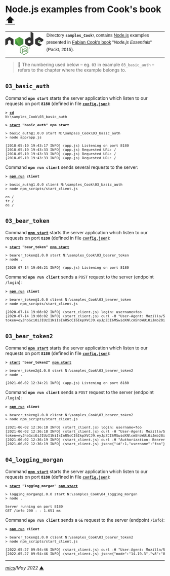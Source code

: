 # <span id="top">Node.js examples from Cook's book</span> <span style="size:30%;"><a href="../README.md">⬆</a></span>

<table style="font-family:Helvetica,Arial;font-size:14px;line-height:1.6;">
  <tr>
  <td style="border:0;padding:0 10px 0 0;min-width:120px;"><a href="https://nodejs.org/" rel="external" title="Node.js"><img src="../docs/images/nodejs.svg" width="120" alt="Node.js project"/></a></td>
  <td style="border:0;padding:0;vertical-align:text-top;">Directory <strong><code>samples_Cook\</code></strong> contains <a href="https://nodejs.org/" rel="external" title="Node.js">Node.js</a> examples presented in <a href="https://www.amazon.com/Node-js-Essentials-Fabian-Cook/dp/1785284924">Fabian Cook's book</a> "<i>Node.js Essentials</i>" (Packt, 2015).</td>
  </tr>
</table>

> **:mag_right:** The numbering used below &ndash; eg. `03` in example `03_basic_auth` &ndash; refers to the chapter where the example belongs to.

## <span id="03_basic_auth">`03_basic_auth`</span>

Command **`npm start`** starts the server application which listen to our requests on port **`8180`** (defined in file [**`config.json`**](./03_basic_auth/config_TEMPLATE.json)):

<pre style="font-size:80%;">
<b>&gt; <a href="https://docs.microsoft.com/en-us/windows-server/administration/windows-commands/cd">cd</a></b>
N:\samples_Cook\03_basic_auth
&nbsp;
<b>&gt; <a href="https://docs.microsoft.com/en-us/windows-server/administration/windows-commands/start">start</a> "basic_auth" npm start</b>

> basic_auth@1.0.0 start N:\samples_Cook\03_basic_auth
> node app/app.js

[2018-05-10 19:43:17 INFO] (app.js) Listening on port 8180
[2018-05-10 19:43:33 INFO] (app.js) Requested URL: /
[2018-05-10 19:43:33 INFO] (app.js) Requested URL: /
[2018-05-10 19:43:33 INFO] (app.js) Requested URL: /
</pre>

Command **`npm run client`** sends several requests to the server: 

<pre style="font-size:80%;">
<b>&gt; <a href="https://docs.npmjs.com/cli/v6/commands/npm-run-script">npm run</a> client</b>

> basic_auth@1.0.0 client N:\samples_Cook\03_basic_auth
> node npm_scripts/start_client.js

en /
fr /
de /
</pre>

## <span id="03_bear_token">`03_bear_token`</span>

Command [**`npm start`**](https://docs.npmjs.com/cli/v6/commands/npm-start) starts the server application which listen to our requests on port **`8180`** (defined in file [**`config.json`**](./03_bear_token/config_TEMPLATE.json)):

<pre style="font-size:80%;">
<b>&gt; <a href="https://docs.microsoft.com/en-us/windows-server/administration/windows-commands/start">start</a> "bear_token" <a href="https://docs.npmjs.com/cli/v6/commands/npm-start">npm start</a></b>

> bearer_token@1.0.0 start N:\samples_Cook\03_bearer_token
> node .

[2020-07-14 19:06:21 INFO] (app.js) Listening on port 8180
</pre>

Command **`npm run client`** sends a `POST` request to the server (endpoint `/login`): 

<pre style="font-size:80%;">
<b>&gt; <a href="https://docs.npmjs.com/cli/v6/commands/npm-run-script">npm run</a> client</b>

> bearer_token@1.0.0 client N:\samples_Cook\03_bearer_token
> node npm_scripts/start_client.js

[2020-07-14 19:08:02 INFO] (start_client.js) login: username=foo
[2020-07-14 19:08:02 INFO] (start_client.js) curl -H "User-Agent: Mozilla/5.0" -H "Content-Type: application/json" -X POST -d "{\"username\": \"foo\", \"password\":\"bar\"}" http://127.0.0.1:8180/login
token=eyJhbGciOiJIUzI1NiIsInR5cCI6IkpXVCJ9.eyJpZCI6MSwidXNlcm5hbWUiOiJmb28iLCJpYXQiOjE1OTQ3NDY0ODJ9.xCpqkBxRTZ-JfC_HpB15GKur4tjJNuHEWFqhkXkCqtM
</pre>

## <span id="03_bear_token2">`03_bear_token2`</span>

Command [**`npm start`**](https://docs.npmjs.com/cli/v6/commands/npm-start) starts the server application which listen to our requests on port **`8180`** (defined in file [**`config.json`**](./03_bear_token2/config_TEMPLATE.json)):

<pre style="font-size:80%;">
<b>&gt; <a href="https://docs.microsoft.com/en-us/windows-server/administration/windows-commands/start">start</a> "bear_token2" <a href="https://docs.npmjs.com/cli/v6/commands/npm-start">npm start</a></b>

> bearer_token2@1.0.0 start N:\samples_Cook\03_bearer_token2
> node .

[2021-06-02 12:34:21 INFO] (app.js) Listening on port 8180
</pre>


Command **`npm run client`** sends a `POST` request to the server (endpoint `/login`): 

<pre style="font-size:80%;">
<b>&gt; <a href="https://docs.npmjs.com/cli/v6/commands/npm-run-script">npm run</a> client</b>

> bearer_token@1.0.0 client N:\samples_Cook\03_bearer_token2
> node npm_scripts/start_client.js

[2021-06-02 12:36:18 INFO] (start_client.js) login: username=foo
[2021-06-02 12:36:18 INFO] (start_client.js) curl -H "User-Agent: Mozilla/5.0" -H "Content-Type: application/json" -X POST -d "{\"username\": \"foo\", \"password\":\"bar\"}" http://127.0.0.1:8180/login
token=eyJhbGciOiJIUzI1NiIsInR5cCI6IkpXVCJ9.eyJpZCI6MSwidXNlcm5hbWUiOiJmb28iLCJpYXQiOjE2MjI2MzAxNzl9.-vkWn3KQVZdvZh4Eboe1AA7g3vINa7g71c-_uZcQ1j0
[2021-06-02 12:36:19 INFO] (start_client.js) curl -H "Authorization: Bearer eyJhbGciOiJIUzI1NiIsInR5cCI6IkpXVCJ9.eyJpZCI6MSwidXNlcm5hbWUiOiJmb28iLCJpYXQiOjE2MjI2MzAxNzl9.-vkWn3KQVZdvZh4Eboe1AA7g3vINa7g71c-_uZcQ1j0" -X GET http://127.0.0.1:8180/userinfo
[2021-06-02 12:36:19 INFO] (start_client.js) json={"id":1,"username":"foo"}
</pre>

<!--
## <span id="03_oauth">`03_oauth`</span>


## <span id="04_logging_bunyan">`04_logging_bunyan`</span>
-->

## <span id="04_logging_morgan">`04_logging_morgan`</span>

Command [**`npm start`**](https://docs.npmjs.com/cli/v6/commands/npm-start) starts the server application which listen to our requests on port **`8180`** (defined in file [**`config.json`**](./04_logging_morgan/config_TEMPLATE.json)):

<pre style="font-size:80%;">
<b>&gt; <a href="https://docs.microsoft.com/en-us/windows-server/administration/windows-commands/start">start</a> "logging_morgan" <a href="https://docs.npmjs.com/cli/v6/commands/npm-start">npm start</a></b>

> logging_morgan@1.0.0 start N:\samples_Cook\04_logging_morgan
> node .

Server running on port 8180
GET /info 200 - - 1.651 ms
</pre>

Command **`npm run client`** sends a `GE` request to the server (endpoint `/info`): 

<pre style="font-size:80%;">
<b>&gt; <a href="https://docs.npmjs.com/cli/v6/commands/npm-run-script">npm run</a> client</b>

> bearer_token@1.0.0 client N:\samples_Cook\03_bearer_token2
> node npm_scripts/start_client.js

[2022-05-27 09:54:46 INFO] (start_client.js) curl -H "User-Agent: Mozilla/5.0" -X GET http://127.0.0.1:8180/info
[2022-05-27 09:54:46 INFO] (start_client.js) json={"node":"14.19.3","v8":"8.4.371.23-node.87","uv":"1.42.0","zlib":"1.2.11","brotli":"1.0.9","ares":"1.18.1","modules":"83","nghttp2":"1.42.0","napi":"8","llhttp":"2.1.4","openssl":"1.1.1o","cldr":"40.0","icu":"70.1","tz":"2021a3","unicode":"14.0"}
</pre>

***

*[mics](https://lampwww.epfl.ch/~michelou/)/May 2022* [**&#9650;**](#top)
<span id="bottom">&nbsp;</span>

<!-- link refs -->
